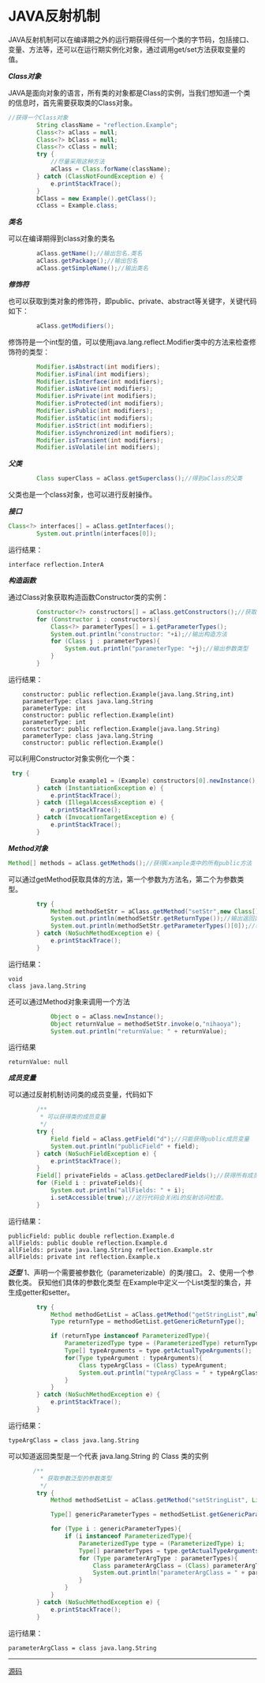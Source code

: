 # JAVA反射机制

JAVA反射机制可以在编译期之外的运行期获得任何一个类的字节码，包括接口、变量、方法等，还可以在运行期实例化对象，通过调用get/set方法获取变量的值。

***Class对象***

JAVA是面向对象的语言，所有类的对象都是Class的实例，当我们想知道一个类的信息时，首先需要获取类的Class对象。
```JAVA
//获得一个Class对象
        String className = "reflection.Example";
        Class<?> aClass = null;
        Class<?> bClass = null;
        Class<?> cClass = null;
        try {
            //尽量采用这种方法
            aClass = Class.forName(className);
        } catch (ClassNotFoundException e) {
            e.printStackTrace();
        }
        bClass = new Example().getClass();
        cClass = Example.class;
```
***类名***

可以在编译期得到class对象的类名
```java
        aClass.getName();//输出包名.类名
        aClass.getPackage();//输出包名
        aClass.getSimpleName();//输出类名
```
***修饰符***

也可以获取到类对象的修饰符，即public、private、abstract等关键字，关键代码如下：
```java
        aClass.getModifiers();
```
修饰符是一个int型的值，可以使用java.lang.reflect.Modifier类中的方法来检查修饰符的类型：
```java
        Modifier.isAbstract(int modifiers);
        Modifier.isFinal(int modifiers);
        Modifier.isInterface(int modifiers);
        Modifier.isNative(int modifiers);
        Modifier.isPrivate(int modifiers);
        Modifier.isProtected(int modifiers);
        Modifier.isPublic(int modifiers);
        Modifier.isStatic(int modifiers);
        Modifier.isStrict(int modifiers);
        Modifier.isSynchronized(int modifiers);
        Modifier.isTransient(int modifiers);
        Modifier.isVolatile(int modifiers);
```
***父类***
```java
        Class superClass = aClass.getSuperclass();//得到aClass的父类
```
父类也是一个class对象，也可以进行反射操作。

***接口***
```java
Class<?> interfaces[] = aClass.getInterfaces();
        System.out.println(interfaces[0]);
```
运行结果：
```
interface reflection.InterA
```

***构造函数***

通过Class对象获取构造函数Constructor类的实例：
```Java
        Constructor<?> constructors[] = aClass.getConstructors();//获取构造方法
        for (Constructor i : constructors){
            Class<?> parameterTypes[] = i.getParameterTypes();
            System.out.println("constructor: "+i);//输出构造方法
            for (Class j : parameterTypes){
                System.out.println("parameterType: "+j);//输出参数类型
            }
        }
```
运行结果：
```
    constructor: public reflection.Example(java.lang.String,int)
    parameterType: class java.lang.String
    parameterType: int
    constructor: public reflection.Example(int)
    parameterType: int
    constructor: public reflection.Example(java.lang.String)
    parameterType: class java.lang.String
    constructor: public reflection.Example()
```

可以利用Constructor对象实例化一个类：
```java
 try {
            Example example1 = (Example) constructors[0].newInstance();
        } catch (InstantiationException e) {
            e.printStackTrace();
        } catch (IllegalAccessException e) {
            e.printStackTrace();
        } catch (InvocationTargetException e) {
            e.printStackTrace();
        }
```

***Method对象***

```java
Method[] methods = aClass.getMethods();//获得Example类中的所有public方法
```
可以通过getMethod获取具体的方法，第一个参数为方法名，第二个为参数类型。
```java
        try {
            Method methodSetStr = aClass.getMethod("setStr",new Class[]{String.class});
            System.out.println(methodSetStr.getReturnType());//输出返回类型
            System.out.println(methodSetStr.getParameterTypes()[0]);//输出第一个参数类型
        } catch (NoSuchMethodException e) {
            e.printStackTrace();
        }

```
运行结果：
```
void
class java.lang.String
```
还可以通过Method对象来调用一个方法
```java
            Object o = aClass.newInstance();
            Object returnValue = methodSetStr.invoke(o,"nihaoya");
            System.out.println("returnValue: " + returnValue);
```
运行结果
```
returnValue: null
```

***成员变量***

可以通过反射机制访问类的成员变量，代码如下
```java
        /**
         * 可以获得类的成员变量
         */
        try {
            Field field = aClass.getField("d");//只能获得public成员变量
            System.out.println("publicField" + field);
        } catch (NoSuchFieldException e) {
            e.printStackTrace();
        }
        Field[] privateFields = aClass.getDeclaredFields();//获得所有成员变量，包括私有成员变量
        for (Field i : privateFields){
            System.out.println("allFields: " + i);
            i.setAccessible(true);//这行代码会关闭i的反射访问检查。
        }
```
运行结果：
```
publicField: public double reflection.Example.d
allFields: public double reflection.Example.d
allFields: private java.lang.String reflection.Example.str
allFields: private int reflection.Example.x
```
***泛型***
1、声明一个需要被参数化（parameterizable）的类/接口。
2、使用一个参数化类。
获知他们具体的参数化类型
在Example中定义一个List<String>类型的集合，并生成getter和setter。

```java
        try {
            Method methodGetList = aClass.getMethod("getStringList",null);
            Type returnType = methodGetList.getGenericReturnType();

            if (returnType instanceof ParameterizedType){
                ParameterizedType type = (ParameterizedType) returnType;
                Type[] typeArguments = type.getActualTypeArguments();
                for(Type typeArgument : typeArguments){
                    Class typeArgClass = (Class) typeArgument;
                    System.out.println("typeArgClass = " + typeArgClass);
                }
            }
        } catch (NoSuchMethodException e) {
            e.printStackTrace();
        }
```

运行结果：
```
typeArgClass = class java.lang.String
```
可以知道返回类型是一个代表 java.lang.String 的 Class 类的实例

```java
       /**
         * 获取参数泛型的参数类型
         */
        try {
            Method methodSetList = aClass.getMethod("setStringList", List.class);

            Type[] genericParameterTypes = methodSetList.getGenericParameterTypes();

            for (Type i : genericParameterTypes){
                if (i instanceof ParameterizedType){
                    ParameterizedType type = (ParameterizedType) i;
                    Type[] parameterTypes = type.getActualTypeArguments();
                    for (Type parameterArgType : parameterTypes){
                        Class parameterArgClass = (Class) parameterArgType;
                        System.out.println("parameterArgClass = " + parameterArgClass);
                    }
                }
            }
        } catch (NoSuchMethodException e) {
            e.printStackTrace();
        }
```
运行结果：
```
parameterArgClass = class java.lang.String
```

------------------------------------------------------------------------------------------------
[源码](https://github.com/Joki-memeda/MyLearning/edit/master/Java/Java%20Reflection/reflection)
